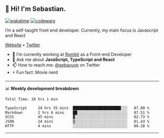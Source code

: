 ## 👋 Hi! I'm Sebastian.

[![wakatime](https://wakatime.com/badge/user/df0036c6-328a-4a39-be9b-e49417ed22a1.svg)](https://wakatime.com/@df0036c6-328a-4a39-be9b-e49417ed22a1)
[![codewars](https://www.codewars.com/users/sebavuye/badges/small)](https://www.codewars.com/users/sebavuye)

I’m a self-taught front end developer. Currently, my main focus is Javascript and React

[Website](https://sebastianvuye.be) • [Twitter](https://twitter.com/sebavuye)

- 🔭 I’m currently working at [Rombit](https://rombit.com/) as a Front-end Developer
- 💬 Ask me about **JavaScript, TypeScript and React**
- 📫 How to reach me: [@sebavuye](https://twitter.com/sebavuye) on Twitter
- ⚡ Fun fact: Movie nerd

-------

📊 **Weekly development breakdown**

<!--START_SECTION:waka-->

```txt
Total Time: 28 hrs 1 min

TypeScript     24 hrs 35 mins  ██████████████████████░░░   87.80 %
Markdown       2 hrs 6 mins    ██░░░░░░░░░░░░░░░░░░░░░░░   07.51 %
SCSS           45 mins         ▓░░░░░░░░░░░░░░░░░░░░░░░░   02.73 %
JSON           24 mins         ▒░░░░░░░░░░░░░░░░░░░░░░░░   01.43 %
HTTP           4 mins          ░░░░░░░░░░░░░░░░░░░░░░░░░   00.28 %
```

<!--END_SECTION:waka-->
-------
